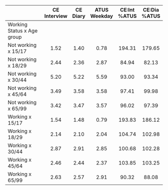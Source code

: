 
|                      | CE<br>Interview |  CE<br>Diary | ATUS<br>Weekday | CE:Int<br>%ATUS | CE:Dia<br>%ATUS |
| -------------------- | :----------: | :----------: | :----------: | :----------: | :----------: |
| Working Status x Age group |              |              |              |              |              |
| Not working x 15/17  |         1.52 |         1.40 |         0.78 |       194.31 |       179.65 |
| Not working x 18/29  |         2.44 |         2.36 |         2.87 |        84.94 |        82.13 |
| Not working x 30/44  |         5.20 |         5.22 |         5.59 |        93.00 |        93.34 |
| Not working x 45/64  |         3.49 |         3.58 |         3.58 |        97.41 |        99.98 |
| Not working x 65/99  |         3.42 |         3.47 |         3.57 |        96.02 |        97.39 |
| Working x 15/17      |         1.54 |         1.48 |         0.79 |       193.83 |       186.12 |
| Working x 18/29      |         2.14 |         2.10 |         2.04 |       104.74 |       102.98 |
| Working x 30/44      |         2.87 |         2.91 |         2.85 |       100.68 |       102.28 |
| Working x 45/64      |         2.46 |         2.44 |         2.37 |       103.85 |       103.25 |
| Working x 65/99      |         2.63 |         2.57 |         2.91 |        90.32 |        88.08 |

